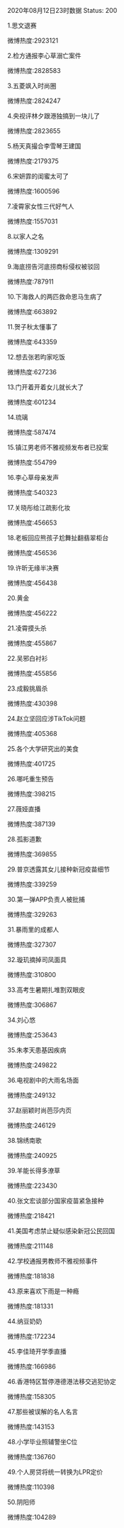 2020年08月12日23时数据
Status: 200

1.思文退赛

微博热度:2923121

2.检方通报李心草溺亡案件

微博热度:2828583

3.五菱飒入时尚圈

微博热度:2824247

4.央视评林夕跟港独搞到一块儿了

微博热度:2823655

5.杨天真撮合李雪琴王建国

微博热度:2179375

6.宋妍霏的闺蜜太可了

微博热度:1600596

7.凌霄家女性三代好气人

微博热度:1557031

8.以家人之名

微博热度:1309291

9.海底捞告河底捞商标侵权被驳回

微博热度:787911

10.下海救人的两匹救命恩马生病了

微博热度:663892

11.贺子秋太懂事了

微博热度:643359

12.想去张若昀家吃饭

微博热度:627236

13.门开着开着女儿就长大了

微博热度:601234

14.琉璃

微博热度:587474

15.镇江男老师不雅视频发布者已投案

微博热度:554799

16.李心草母亲发声

微博热度:540323

17.关晓彤给江疏影化妆

微博热度:456653

18.老板回应熊孩子尬舞扯翻翡翠柜台

微博热度:456536

19.许昕无缘半决赛

微博热度:456438

20.黄金

微博热度:456222

21.凌霄摸头杀

微博热度:455867

22.吴邪白衬衫

微博热度:455856

23.成毅挑眉杀

微博热度:430398

24.赵立坚回应涉TikTok问题

微博热度:405368

25.各个大学研究出的美食

微博热度:401725

26.哪吒重生预告

微博热度:398215

27.薇娅直播

微博热度:387139

28.孤影道歉

微博热度:369855

29.普京透露其女儿接种新冠疫苗细节

微博热度:339259

30.第一弹APP负责人被批捕

微博热度:329263

31.暴雨里的成都人

微博热度:327307

32.璇玑摘掉司凤面具

微博热度:310800

33.高考生暑期扎堆割双眼皮

微博热度:306867

34.刘心悠

微博热度:253643

35.朱孝天患基因疾病

微博热度:249822

36.电视剧中的大雨名场面

微博热度:249132

37.赵丽颖时尚芭莎内页

微博热度:246129

38.锦绣南歌

微博热度:240925

39.羊能长得多潦草

微博热度:223430

40.张文宏谈部分国家疫苗紧急接种

微博热度:218421

41.美国考虑禁止疑似感染新冠公民回国

微博热度:211148

42.学校通报男教师不雅视频事件

微博热度:181838

43.原来喜欢下雨是一种瘾

微博热度:181331

44.纳豆奶奶

微博热度:172234

45.李佳琦开学季直播

微博热度:166986

46.香港特区暂停港德港法移交逃犯协定

微博热度:158305

47.那些被误解的名人名言

微博热度:143153

48.小学毕业照辅警坐C位

微博热度:136760

49.个人房贷将统一转换为LPR定价

微博热度:110398

50.阴阳师

微博热度:104289

